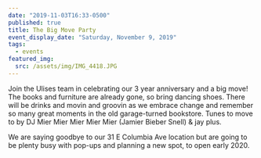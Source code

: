 ```yaml
---
date: "2019-11-03T16:33-0500"
published: true
title: The Big Move Party
event_display_date: "Saturday, November 9, 2019"
tags:
  - events
featured_img:
  src: /assets/img/IMG_4418.JPG
---
```


Join the Ulises team in celebrating our 3 year anniversary and a big move! The books and furniture are already gone, so bring dancing shoes. There will be drinks and movin and groovin as we embrace change and remember so many great moments in the old garage-turned bookstore. Tunes to move to by DJ Mier Mier Mier Mier Mier (Jamier Bieber Snell) & jay plus.

We are saying goodbye to our 31 E Columbia Ave location but are going to be plenty busy with pop-ups and planning a new spot, to open early 2020.
